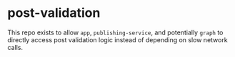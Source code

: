 # post-validation

This repo exists to allow `app`, `publishing-service`, and potentially `graph` to directly access post validation logic instead of depending on slow network calls.
